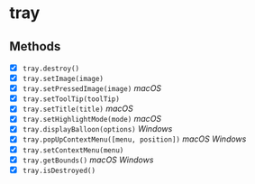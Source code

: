 # tray

## Methods

- [x] `tray.destroy()`
- [x] `tray.setImage(image)`
- [x] `tray.setPressedImage(image)` _macOS_
- [x] `tray.setToolTip(toolTip)`
- [x] `tray.setTitle(title)` _macOS_
- [x] `tray.setHighlightMode(mode)` _macOS_
- [x] `tray.displayBalloon(options)` _Windows_
- [x] `tray.popUpContextMenu([menu, position])` _macOS_ _Windows_
- [x] `tray.setContextMenu(menu)`
- [x] `tray.getBounds()` _macOS_ _Windows_
- [x] `tray.isDestroyed()`
